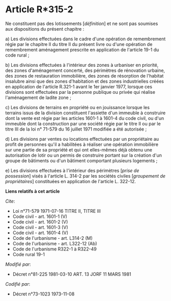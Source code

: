 # Article R*315-2

Ne constituent pas des lotissements [*définition*] et ne sont pas soumises aux dispositions du présent chapitre :

a) Les divisions effectuées dans le cadre d'une opération de remembrement régie par le chapitre II du titre II du présent
livre ou d'une opération de remembrement aménagement prescrite en application de l'article 19-1 du code rural ;

b) Les divisions effectuées à l'intérieur des zones à urbaniser en priorité, des zones d'aménagement concerté, des périmètres
de rénovation urbaine, des zones de restauration immobilière, des zones de résorption de l'habitat insalubre ainsi que des
zones d'habitation et des zones industrielles créées en application de l'article R.321-1 avant le 1er janvier 1977, lorsque
ces divisions sont effectuées par la personne publique ou privée qui réalise l'aménagement de ladite zone ;

c) Les divisions de terrains en propriété ou en jouissance lorsque les terrains issus de la division constituent l'assiette
d'un immeuble à construire dont la vente est régie par les articles 1601-1 à 1601-4 du code civil, ou d'un immeuble dont la
construction par une société régie par le titre II ou par le titre III de la loi n° 71-579 du 16 juillet 1971 modifiée a été
autorisée ;

d) Les divisions par ventes ou locations effectuées par un propriétaire au profit de personnes qu'il a habilitées à réaliser
une opération immobilière sur une partie de sa propriété et qui ont elles-mêmes déjà obtenu une autorisation de lotir ou un
permis de construire portant sur la création d'un groupe de bâtiments ou d'un bâtiment comportant plusieurs logements ;

e) Les divisions effectuées à l'intérieur des périmètres [*prise de possession*] visés à l'article L. 314-2 par les sociétés
civiles [*groupement de propriétaires*] constituées en application de l'article L. 322-12.

**Liens relatifs à cet article**

_Cite_:

  - Loi n°71-579 1971-07-16 TITRE II, TITRE III
  - Code civil - art. 1601-1 (V)
  - Code civil - art. 1601-2 (V)
  - Code civil - art. 1601-3 (V)
  - Code civil - art. 1601-4 (V)
  - Code de l'urbanisme - art. L314-2 (M)
  - Code de l'urbanisme - art. L322-12 (Ab)
  - Code de l'urbanisme R322-1 à R322-49
  - Code rural 19-1

_Modifié par_:

  - Décret n°81-225 1981-03-10 ART. 13 JORF 11 MARS 1981

_Codifié par_:

  - Décret n°73-1023 1973-11-08
